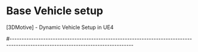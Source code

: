 # Base Vehicle setup

[3DMotive] - Dynamic Vehicle Setup in UE4

#---------------------------------------------------------------------------------------------------------------------------------
